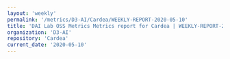 ```yaml
---
layout: 'weekly'
permalink: '/metrics/D3-AI/Cardea/WEEKLY-REPORT-2020-05-10'
title: 'DAI Lab OSS Metrics Metrics report for Cardea | WEEKLY-REPORT-2020-05-10'
organization: 'D3-AI'
repository: 'Cardea'
current_date: '2020-05-10'
---
```

